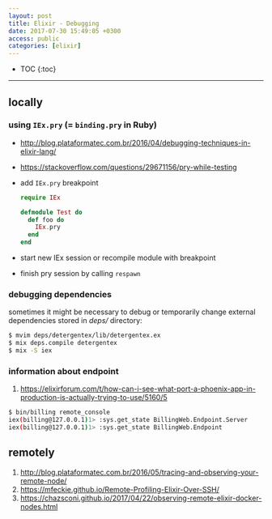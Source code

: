 ```yaml
---
layout: post
title: Elixir - Debugging
date: 2017-07-30 15:49:05 +0300
access: public
categories: [elixir]
---
```


<!-- more -->

* TOC
{:toc}
<hr>

## locally

### using `IEx.pry` (= `binding.pry` in Ruby)

- <http://blog.plataformatec.com.br/2016/04/debugging-techniques-in-elixir-lang/>
- <https://stackoverflow.com/questions/29671156/pry-while-testing>

- add `IEx.pry` breakpoint

  ```elixir
  require IEx

  defmodule Test do
    def foo do
      IEx.pry
    end
  end
  ```

- start new IEx session or recompile module with breakpoint
- finish pry session by calling `respawn`

### debugging dependencies

sometimes it might be necessary to debug or temporarily change external
dependencies stored in _deps/_ directory:

```sh
$ mvim deps/detergentex/lib/detergentex.ex
$ mix deps.compile detergentex
$ mix -S iex
```

### information about endpoint

1. <https://elixirforum.com/t/how-can-i-see-what-port-a-phoenix-app-in-production-is-actually-trying-to-use/5160/5>

```sh
$ bin/billing remote_console
iex(billing@127.0.0.1)1> :sys.get_state BillingWeb.Endpoint.Server
iex(billing@127.0.0.1)1> :sys.get_state BillingWeb.Endpoint
```

## remotely

1. <http://blog.plataformatec.com.br/2016/05/tracing-and-observing-your-remote-node/>
2. <https://mfeckie.github.io/Remote-Profiling-Elixir-Over-SSH/>
3. <https://chazsconi.github.io/2017/04/22/observing-remote-elixir-docker-nodes.html>
